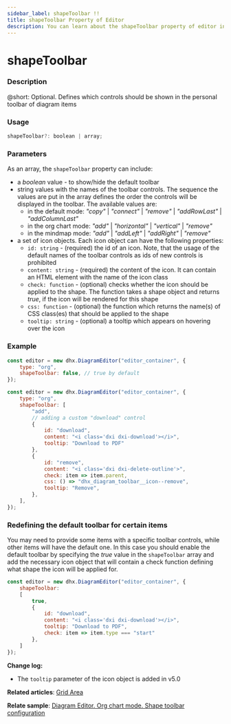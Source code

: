 ```yaml
---
sidebar_label: shapeToolbar !!
title: shapeToolbar Property of Editor
description: You can learn about the shapeToolbar property of editor in the documentation of the DHTMLX JavaScript Diagram library. Browse developer guides and API reference, try out code examples and live demos, and download a free 30-day evaluation version of DHTMLX Diagram.
---
```


# shapeToolbar

### Description

@short: Optional. Defines which controls should be shown in the personal toolbar of diagram items

### Usage

~~~js
shapeToolbar?: boolean | array;
~~~

### Parameters

As an array, the `shapeToolbar` property can include:

- a *boolean* value - to show/hide the default toolbar
- string values with the names of the toolbar controls. The sequence the values are put in the array defines the order the controls will be displayed in the toolbar. The available values are:
    - in the default mode: *"copy"* | *"connect"* | *"remove"* | *"addRowLast"* | *"addColumnLast"*
    - in the org chart mode: *"add"* | *"horizontal"* | *"vertical"* | *"remove"*
    - in the mindmap mode: *"add"* | *"addLeft"* | *"addRight"* | *"remove"*
- a set of icon objects. Each icon object can have the following properties:
    - `id: string` -  (required) the id of an icon. Note, that the usage of the default names of the toolbar controls as ids of new controls is prohibited
    - `content: string` - (required) the content of the icon. It can contain an HTML element with the name of the icon class
    - `check: function` - (optional) checks whether the icon should be applied to the shape. The function takes a shape object and returns *true*, if the icon will be rendered for this shape
    - `css: function` - (optional) the function which returns the name(s) of CSS class(es) that should be applied to the shape
    - `tooltip: string` - (optional) a tooltip which appears on hovering over the icon

### Example

~~~jsx title="Setting the property as a boolean value"
const editor = new dhx.DiagramEditor("editor_container", {
    type: "org",
    shapeToolbar: false, // true by default
});
~~~

~~~jsx title="Setting the property as an array of icon names or icon objects"
const editor = new dhx.DiagramEditor("editor_container", {
    type: "org",
    shapeToolbar: [
        "add",
        // adding a custom "download" control
        {
            id: "download",
            content: "<i class='dxi dxi-download'></i>",
            tooltip: "Download to PDF"
        },
        {
            id: "remove",
            content: "<i class='dxi dxi-delete-outline'>",
            check: item => item.parent,
            css: () => "dhx_diagram_toolbar__icon--remove",
            tooltip: "Remove",
        },
    ],
});
~~~

### Redefining the default toolbar for certain items

You may need to provide some items with a specific toolbar controls, while other items will have the default one. In this case you should enable the default toolbar by specifying the *true* value in the `shapeToolbar` array and add the necessary icon object that will contain a check function defining what shape the icon will be applied for.  

~~~jsx title="Setting the download icon for items with the start type"
const editor = new dhx.DiagramEditor("editor_container", {
    shapeToolbar:
    [
        true,
        {
            id: "download",
            content: "<i class='dxi dxi-download'></i>",
            tooltip: "Download to PDF",
            check: item => item.type === "start"
        },
    ]
});
~~~

**Change log:**

- The `tooltip` parameter of the icon object is added in v5.0

**Related articles**:  [Grid Area](/guides/diagram_editor/grid_area/#configuring-the-toolbar-of-an-item)

**Relate sample**: [Diagram Editor. Org chart mode. Shape toolbar configuration](https://snippet.dhtmlx.com/b2agwets)